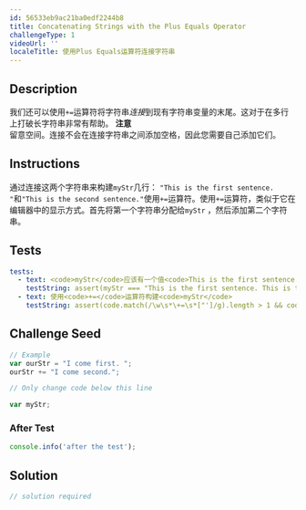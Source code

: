 ```yaml
---
id: 56533eb9ac21ba0edf2244b8
title: Concatenating Strings with the Plus Equals Operator
challengeType: 1
videoUrl: ''
localeTitle: 使用Plus Equals运算符连接字符串
---
```


## Description
<section id="description">我们还可以使用<code>+=</code>运算符将字符串<dfn>连接</dfn>到现有字符串变量的末尾。这对于在多行上打破长字符串非常有帮助。 <strong>注意</strong> <br>留意空间。连接不会在连接字符串之间添加空格，因此您需要自己添加它们。 </section>

## Instructions
<section id="instructions">通过连接这两个字符串来构建<code>myStr</code>几行： <code>&quot;This is the first sentence. &quot;</code>和<code>&quot;This is the second sentence.&quot;</code>使用<code>+=</code>运算符。使用<code>+=</code>运算符，类似于它在编辑器中的显示方式。首先将第一个字符串分配给<code>myStr</code> ，然后添加第二个字符串。 </section>

## Tests
<section id='tests'>

```yml
tests:
  - text: <code>myStr</code>应该有一个值<code>This is the first sentence. This is the second sentence.</code>
    testString: assert(myStr === "This is the first sentence. This is the second sentence.", '<code>myStr</code> should have a value of <code>This is the first sentence. This is the second sentence.</code>');
  - text: 使用<code>+=</code>运算符构建<code>myStr</code>
    testString: assert(code.match(/\w\s*\+=\s*["']/g).length > 1 && code.match(/\w\s*\=\s*["']/g).length > 1, 'Use the <code>+=</code> operator to build <code>myStr</code>');

```

</section>

## Challenge Seed
<section id='challengeSeed'>

<div id='js-seed'>

```js
// Example
var ourStr = "I come first. ";
ourStr += "I come second.";

// Only change code below this line

var myStr;

```

</div>


### After Test
<div id='js-teardown'>

```js
console.info('after the test');
```

</div>

</section>

## Solution
<section id='solution'>

```js
// solution required
```
</section>
